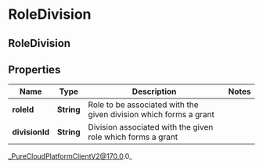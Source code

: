 # RoleDivision

## RoleDivision

## Properties

|Name | Type | Description | Notes|
|------------ | ------------- | ------------- | -------------|
| **roleId** | **String** | Role to be associated with the given division which forms a grant | |
| **divisionId** | **String** | Division associated with the given role which forms a grant | |



_PureCloudPlatformClientV2@170.0.0_
